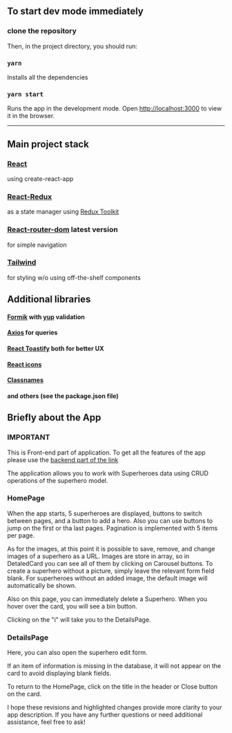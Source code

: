 ## To start dev mode immediately

### clone the repository

Then, in the project directory, you should run:

### `yarn`

Installs all the dependencies

### `yarn start`

Runs the app in the development mode. Open [http://localhost:3000](http://localhost:3000) to view it
in the browser.

---

## Main project stack

### [React](https://react.dev/)

using create-react-app

### [React-Redux](https://react-redux.js.org/)

as a state manager using [Redux Toolkit](https://redux-toolkit.js.org/)

### [React-router-dom](https://reactrouter.com/en/main) latest version

for simple navigation

### [Tailwind](https://tailwindcss.com/)

for styling w/o using off-the-shelf components

## Additional libraries

#### [Formik](https://formik.org/) with [yup](https://www.npmjs.com/package/yup) validation

#### [Axios](https://axios-http.com/docs/intro) for queries

#### [React Toastify](https://www.npmjs.com/package/react-toastify) both for better UX

#### [React icons](https://www.npmjs.com/package/react-icons)

#### [Classnames](https://www.npmjs.com/package/classnames)

#### and others (see the package.json file)

## Briefly about the App

### IMPORTANT

This is Front-end part of application. To get all the features of the app please use the
[backend part of the link](https://github.com/YarPetru/superheroes-back)

The application allows you to work with Superheroes data using CRUD operations of the superhero
model.

### HomePage

When the app starts, 5 superheroes are displayed, buttons to switch between pages, and a button to
add a hero. Also you can use buttons to jump on the first or tha last pages. Pagination is
implemented with 5 items per page.

As for the images, at this point it is possible to save, remove, and change images of a superhero as
a URL. Images are store in array, so in DetaledCard you can see all of them by clicking on Carousel
buttons. To create a superhero without a picture, simply leave the relevant form field blank. For
superheroes without an added image, the default image will automatically be shown.

Also on this page, you can immediately delete a Superhero. When you hover over the card, you will
see a bin button.

Clicking on the "i" will take you to the DetailsPage.

### DetailsPage

Here, you can also open the superhero edit form.

If an item of information is missing in the database, it will not appear on the card to avoid
displaying blank fields.

To return to the HomePage, click on the title in the header or Close button on the card.

I hope these revisions and highlighted changes provide more clarity to your app description. If you
have any further questions or need additional assistance, feel free to ask!
